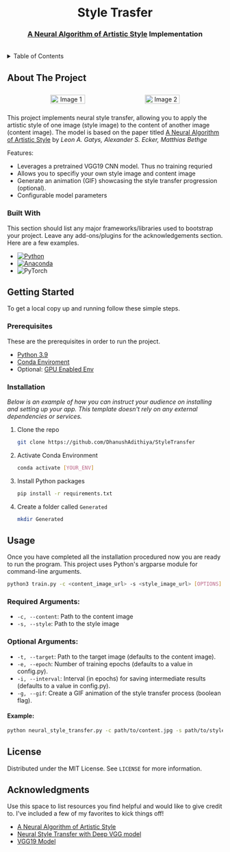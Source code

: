 # <div align="center">Style Trasfer</div>
### <div align="center"><a href="https://arxiv.org/abs/1508.06576">A Neural Algorithm of Artistic Style</a> Implementation </div>
</br>

<!-- TABLE OF CONTENTS -->
<details>
  <summary>Table of Contents</summary>
  <ol>
    <li>
      <a href="#about-the-project">About The Project</a>
      <ul>
        <li><a href="#built-with">Built With</a></li>
      </ul>
    </li>
    <li>
      <a href="#getting-started">Getting Started</a>
      <ul>
        <li><a href="#prerequisites">Prerequisites</a></li>
        <li><a href="#installation">Installation</a></li>
      </ul>
    </li>
    <li><a href="#usage">Usage</a></li>
    <li><a href="#license">License</a></li>
    <li><a href="#acknowledgments">Acknowledgments</a></li>
  </ol>
</details>



<!-- ABOUT THE PROJECT -->
## About The Project

<div style="text-align: center; width: 100%; display:flex; justify-content: center">
  <img style="padding: 10px; width:40%;" src="https://github.com/DhanushAdithiya/StyleTransfer/assets/84760124/fde6c7e1-9eb5-4557-8196-7dd6c0d72d66" alt="Image 1">
  <img style="padding: 10px;width:40%;" src="https://github.com/DhanushAdithiya/StyleTransfer/assets/84760124/dd4ce706-569d-4ff1-83b2-0a05fdfcbf0b" alt="Image 2">
</div>



This project implements neural style transfer, allowing you to apply the artistic style of one image (style image) to the content of another image (content image). The model is based on the paper titled <a href="https://arxiv.org/abs/1508.06576">A Neural Algorithm of Artistic Style</a> by *Leon A. Gatys, Alexander S. Ecker, Matthias Bethge*

Features:
* Leverages a pretrained VGG19 CNN model. Thus no training requried
* Allows you to specifiy your own style image and content image 
* Generate an animation (GIF) showcasing the style transfer progression (optional).
* Configurable model parameters

### Built With

This section should list any major frameworks/libraries used to bootstrap your project. Leave any add-ons/plugins for the acknowledgements section. Here are a few examples.

* [![Python][Python]][Python-url]
* [![Anaconda][Anaconda]][Anaconda-url]
* ![PyTorch](https://img.shields.io/badge/PyTorch-%23EE4C2C.svg?style=for-the-badge&logo=PyTorch&logoColor=white)



<!-- GETTING STARTED -->
## Getting Started

To get a local copy up and running follow these simple steps.

### Prerequisites

These are the prerequisites in order to run the project.

* <a href="https://www.python.org/downloads/release/python-390/">Python 3.9</a>
* <a href="https://docs.anaconda.com/free/anaconda/install/linux/">Conda Enviroment</a>
* Optional: <a href="https://pytorch.org/get-started/locally/">GPU Enabled Env </a>


### Installation

_Below is an example of how you can instruct your audience on installing and setting up your app. This template doesn't rely on any external dependencies or services._

1. Clone the repo
   ```sh
   git clone https://github.com/DhanushAdithiya/StyleTransfer
   ```
2. Activate Conda Environment
    ```sh
    conda activate [YOUR_ENV]
    ```
3. Install Python packages
   ```sh
   pip install -r requirements.txt 
   ```
4. Create a folder called `Generated`
   ```sh
   mkdir Generated
   ```

<!-- USAGE EXAMPLES -->
## Usage

Once you have completed all the installation procedured now you are ready to run the program. This project uses Python's argparse module for command-line arguments.

```sh
python3 train.py -c <content_image_url> -s <style_image_url> [OPTIONS]
```

### Required Arguments:

* `-c, --content`: Path to the content image
* `-s, --style`: Path to the style image 

### Optional Arguments:

* `-t, --target`: Path to the target image (defaults to the content image).
* `-e, --epoch`: Number of training epochs (defaults to a value in config.py).
* `-i, --interval`: Interval (in epochs) for saving intermediate results (defaults to a value in config.py).
* `-g, --gif`: Create a GIF animation of the style transfer process (boolean flag).
#### Example:

```sh
python neural_style_transfer.py -c path/to/content.jpg -s path/to/style.jpg -e 20 -i 5 -g
```

<!-- LICENSE -->
## License

Distributed under the MIT License. See `LICENSE` for more information.

<!-- ACKNOWLEDGMENTS -->
## Acknowledgments

Use this space to list resources you find helpful and would like to give credit to. I've included a few of my favorites to kick things off!

* [A Neural Algorithm of Artistic Style](https://arxiv.org/abs/1508.06576)
* [Neural Style Transfer with Deep VGG model](https://medium.com/@mirzezadeh.elvin/neural-style-transfer-with-deep-vgg-model-26b11ea06b7e)
* [VGG19 Model](https://arxiv.org/abs/1409.1556v6)

<!-- MARKDOWN LINKS & IMAGES -->
[python]:https://img.shields.io/badge/python-3670A0?style=for-the-badge&logo=python&logoColor=ffdd54
[Python-url]: https://www.python.org/
[Anaconda]: https://img.shields.io/badge/Anaconda-%2344A833.svg?style=for-the-badge&logo=anaconda&logoColor=white
[Anaconda-url]: https://www.anaconda.com/download
